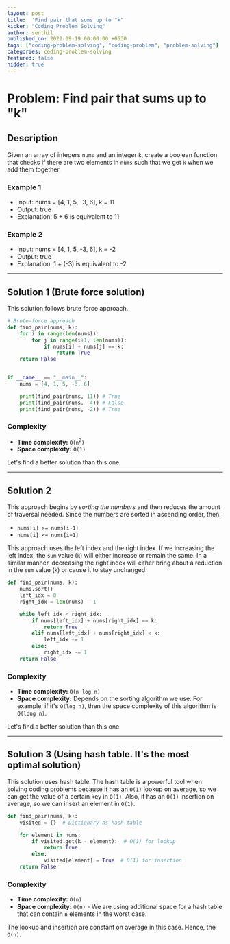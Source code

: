```yaml
---
layout: post
title:  'Find pair that sums up to "k"'
kicker: "Coding Problem Solving"
author: senthil
published_on: 2022-09-19 00:00:00 +0530
tags: ["coding-problem-solving", "coding-problem", "problem-solving"]
categories: coding-problem-solving
featured: false
hidden: true
---
```


# Problem: Find pair that sums up to "k"

## Description

Given an array of integers `nums` and an integer `k`, create a boolean function that checks if there are two elements in `nums` such that we get `k` when we add them together.

### Example 1

- Input: nums = [4, 1, 5, -3, 6], k = 11
- Output: true
- Explanation: 5 + 6 is equivalent to 11

### Example 2

- Input: nums = [4, 1, 5, -3, 6], k = -2
- Output: true
- Explanation: 1 + (-3) is equivalent to -2

<hr class="grey_line"/>

## Solution 1 (Brute force solution)

This solution follows brute force approach.

```python
# Brute-force approach
def find_pair(nums, k):
    for i in range(len(nums)):
        for j in range(i+1, len(nums)):
            if nums[i] + nums[j] == k:
                return True
    return False


if __name__ == "__main__":
    nums = [4, 1, 5, -3, 6]

    print(find_pair(nums, 11)) # True
    print(find_pair(nums, -4)) # False
    print(find_pair(nums, -2)) # True

```

### Complexity
- **Time complexity:** `O(n`<sup>`2`</sup>`)`
- **Space complexity:** `O(1)`

Let's find a better solution than this one.

<hr class="grey_line"/>

## Solution 2 

This approach begins by *sorting the numbers* and then reduces the amount of traversal needed. Since the numbers are sorted in ascending order, then:

- `nums[i] >= nums[i-1]`
- `nums[i] <= nums[i+1]`

This approach uses the left index and the right index. If we increasing the left index, the `sum` value (`k`) will either increase or remain the same. In a similar manner, decreasing the right index will either bring about a reduction in the `sum` value (`k`) or cause it to stay unchanged.

```python
def find_pair(nums, k):
    nums.sort()
    left_idx = 0
    right_idx = len(nums) - 1

    while left_idx < right_idx:
        if nums[left_idx] + nums[right_idx] == k:
            return True
        elif nums[left_idx] + nums[right_idx] < k:
            left_idx += 1
        else:
            right_idx -= 1
    return False
```

### Complexity
- **Time complexity:** `O(n log n)`
- **Space complexity:** Depends on the sorting algorithm we use. For example, if it's `O(log n)`, then the space complexity of this algorithm is `O(long n)`.

Let's find a better solution than this one.

<hr class="grey_line"/>

## Solution 3 (Using hash table. It's the most optimal solution)

This solution uses hash table. The hash table is a powerful tool when solving coding problems because it has an `O(1)` lookup on average, so we can get the value of a certain key in `O(1)`. Also, it has an `O(1)` insertion on average, so we can insert an element in `O(1)`. 

```python
def find_pair(nums, k):
    visited = {}  # Dictionary as hash table

    for element in nums:
        if visited.get(k - element):  # O(1) for lookup
            return True
        else:
            visited[element] = True  # O(1) for insertion
    return False
```

### Complexity

- **Time complexity:** `O(n)`
- **Space complexity:** `O(n)` - We are using additional space for a hash table that can contain `n` elements in the worst case.

The lookup and insertion are constant on average in this case. Hence, the `O(n)`. 